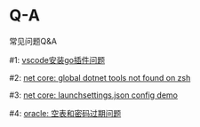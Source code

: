 # Q-A
常见问题Q&amp;A

#1: [vscode安装go插件问题](https://github.com/cnfanhua/Q-A/issues/1)

#2: [net core: global dotnet tools not found on zsh](https://github.com/cnfanhua/Q-A/issues/2)

#3: [net core: launchsettings.json config demo](https://github.com/cnfanhua/Q-A/issues/3)

#4: [oracle: 空表和密码过期问题](https://github.com/cnfanhua/Q-A/issues/4)
